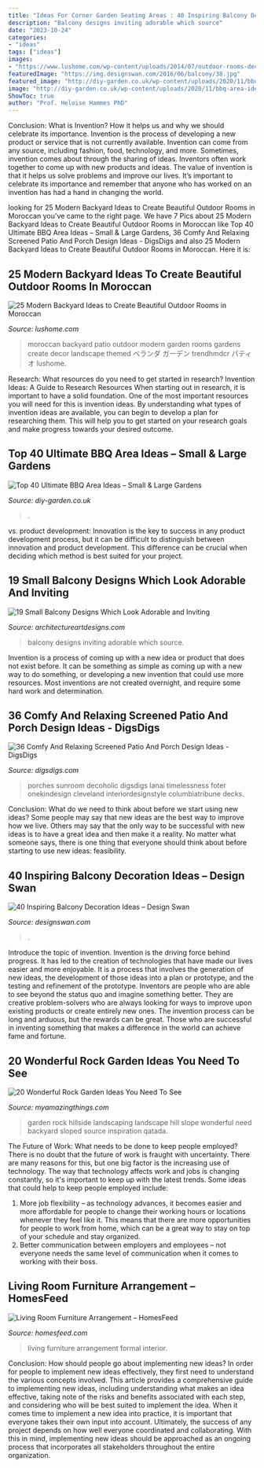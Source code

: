 ```yaml
---
title: "Ideas For Corner Garden Seating Areas : 40 Inspiring Balcony Decoration Ideas – Design Swan"
description: "Balcony designs inviting adorable which source"
date: "2023-10-24"
categories:
- "ideas"
tags: ["ideas"]
images:
- "https://www.lushome.com/wp-content/uploads/2014/07/outdoor-rooms-decorating-moroccan-style-backyard-ideas-11.jpg"
featuredImage: "https://img.designswan.com/2016/06/balcony/38.jpg"
featured_image: "http://diy-garden.co.uk/wp-content/uploads/2020/11/bbq-area-ideas-12.jpg"
image: "http://diy-garden.co.uk/wp-content/uploads/2020/11/bbq-area-ideas-12.jpg"
ShowToc: true
author: "Prof. Heloise Hammes PhD"
---
```



Conclusion: What is Invention? How it helps us and why we should celebrate its importance.
Invention is the process of developing a new product or service that is not currently available. Invention can come from any source, including fashion, food, technology, and more. Sometimes, invention comes about through the sharing of ideas. Inventors often work together to come up with new products and ideas. The value of invention is that it helps us solve problems and improve our lives. It’s important to celebrate its importance and remember that anyone who has worked on an invention has had a hand in changing the world.

	

		
looking for 25 Modern Backyard Ideas to Create Beautiful Outdoor Rooms in Moroccan you've came to the right page. We have 7 Pics about 25 Modern Backyard Ideas to Create Beautiful Outdoor Rooms in Moroccan like Top 40 Ultimate BBQ Area Ideas – Small &amp; Large Gardens, 36 Comfy And Relaxing Screened Patio And Porch Design Ideas - DigsDigs and also 25 Modern Backyard Ideas to Create Beautiful Outdoor Rooms in Moroccan. Here it is:
		
    
## 25 Modern Backyard Ideas To Create Beautiful Outdoor Rooms In Moroccan

<img loading=lazy src="https://www.lushome.com/wp-content/uploads/2014/07/outdoor-rooms-decorating-moroccan-style-backyard-ideas-11.jpg" onerror="this.onerror=null;this.src='https://tse1.mm.bing.net/th?id=OIP.Buz0sxKQ-okNG8G6-vDINgHaFj&amp;pid=15.1';" alt="25 Modern Backyard Ideas to Create Beautiful Outdoor Rooms in Moroccan">

_Source: lushome.com_

>moroccan backyard patio outdoor modern garden rooms gardens create decor landscape themed ベランダ ガーデン trendhmdcr パティオ lushome. 

	

Research: What resources do you need to get started in research?
Invention Ideas: A Guide to Research Resources
When starting out in research, it is important to have a solid foundation. One of the most important resources you will need for this is invention ideas. By understanding what types of invention ideas are available, you can begin to develop a plan for researching them. This will help you to get started on your research goals and make progress towards your desired outcome.

    
## Top 40 Ultimate BBQ Area Ideas – Small &amp; Large Gardens

<img loading=lazy src="http://diy-garden.co.uk/wp-content/uploads/2020/11/bbq-area-ideas-12.jpg" onerror="this.onerror=null;this.src='https://tse3.mm.bing.net/th?id=OIP.K1H-Ln4V0HcqcauDW281vQHaJ4&amp;pid=15.1';" alt="Top 40 Ultimate BBQ Area Ideas – Small &amp; Large Gardens">

_Source: diy-garden.co.uk_

>. 

	

vs. product development:
Innovation is the key to success in any product development process, but it can be difficult to distinguish between innovation and product development. This difference can be crucial when deciding which method is best suited for your project.

    
## 19 Small Balcony Designs Which Look Adorable And Inviting

<img loading=lazy src="https://www.architectureartdesigns.com/wp-content/uploads/2015/06/10.jpg" onerror="this.onerror=null;this.src='https://tse3.mm.bing.net/th?id=OIP.p45agvQTjPCM9PC0WYD6MwHaNK&amp;pid=15.1';" alt="19 Small Balcony Designs Which Look Adorable and Inviting">

_Source: architectureartdesigns.com_

>balcony designs inviting adorable which source. 

	

Invention is a process of coming up with a new idea or product that does not exist before. It can be something as simple as coming up with a new way to do something, or developing a new invention that could use more resources. Most inventions are not created overnight, and require some hard work and determination.

    
## 36 Comfy And Relaxing Screened Patio And Porch Design Ideas - DigsDigs

<img loading=lazy src="https://www.digsdigs.com/photos/comfy-and-relaxing-screened-patio-design-ideas-30-554x737.jpg" onerror="this.onerror=null;this.src='https://tse4.mm.bing.net/th?id=OIP.j6HBl8d2bTR50mg9fNBhnAHaJ2&amp;pid=15.1';" alt="36 Comfy And Relaxing Screened Patio And Porch Design Ideas - DigsDigs">

_Source: digsdigs.com_

>porches sunroom decoholic digsdigs lanai timelessness foter onekindesign cleveland interiordesignstyle columbiatribune decks. 

	

Conclusion: What do we need to think about before we start using new ideas?
Some people may say that new ideas are the best way to improve how we live. Others may say that the only way to be successful with new ideas is to have a great idea and then make it a reality. No matter what someone says, there is one thing that everyone should think about before starting to use new ideas: feasibility.

    
## 40 Inspiring Balcony Decoration Ideas – Design Swan

<img loading=lazy src="https://img.designswan.com/2016/06/balcony/38.jpg" onerror="this.onerror=null;this.src='https://tse1.mm.bing.net/th?id=OIP.fVaEVWzhcwewt_Lr1Jaz1QHaK6&amp;pid=15.1';" alt="40 Inspiring Balcony Decoration Ideas – Design Swan">

_Source: designswan.com_

>. 

	

Introduce the topic of invention.
Invention is the driving force behind progress. It has led to the creation of technologies that have made our lives easier and more enjoyable. It is a process that involves the generation of new ideas, the development of those ideas into a plan or prototype, and the testing and refinement of the prototype. Inventors are people who are able to see beyond the status quo and imagine something better. They are creative problem-solvers who are always looking for ways to improve upon existing products or create entirely new ones. The invention process can be long and arduous, but the rewards can be great. Those who are successful in inventing something that makes a difference in the world can achieve fame and fortune.

    
## 20 Wonderful Rock Garden Ideas You Need To See

<img loading=lazy src="http://myamazingthings.com/wp-content/uploads/2017/02/small-rock-garden-ideas-962-hillside-rock-garden-ideas-588-x-441.jpg" onerror="this.onerror=null;this.src='https://tse3.mm.bing.net/th?id=OIP.2FsHHnA1J6p4cUBgdRXcjAHaFj&amp;pid=15.1';" alt="20 Wonderful Rock Garden Ideas You Need To See">

_Source: myamazingthings.com_

>garden rock hillside landscaping landscape hill slope wonderful need backyard sloped source inspiration qatada. 

	

The Future of Work: What needs to be done to keep people employed?
There is no doubt that the future of work is fraught with uncertainty. There are many reasons for this, but one big factor is the increasing use of technology. The way that technology affects work and jobs is changing constantly, so it's important to keep up with the latest trends. Some ideas that could help to keep people employed include: 
1) More job flexibility – as technology advances, it becomes easier and more affordable for people to change their working hours or locations whenever they feel like it. This means that there are more opportunities for people to work from home, which can be a great way to stay on top of your schedule and stay organized. 
2) Better communication between employers and employees – not everyone needs the same level of communication when it comes to working with their boss.

    
## Living Room Furniture Arrangement – HomesFeed

<img loading=lazy src="https://homesfeed.com/wp-content/uploads/2015/11/Formal-White-Living-Room-Furniture-Arrangement.jpg" onerror="this.onerror=null;this.src='https://tse4.mm.bing.net/th?id=OIP.gKoBrRTZluUyhifZLoZ-oAHaFj&amp;pid=15.1';" alt="Living Room Furniture Arrangement – HomesFeed">

_Source: homesfeed.com_

>living furniture arrangement formal interior. 

	

Conclusion: How should people go about implementing new ideas?
In order for people to implement new ideas effectively, they first need to understand the various concepts involved. This article provides a comprehensive guide to implementing new ideas, including understanding what makes an idea effective, taking note of the risks and benefits associated with each step, and considering who will be best suited to implement the idea.
When it comes time to implement a new idea into practice, it is important that everyone takes their own input into account. Ultimately, the success of any project depends on how well everyone coordinated and collaborating. With this in mind, implementing new ideas should be approached as an ongoing process that incorporates all stakeholders throughout the entire organization.


